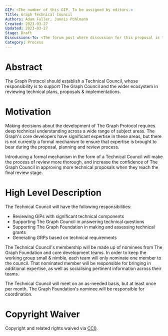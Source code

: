 ```yaml
---
GIP: <The number of this GIP. To be assigned by editors.>
Title: Graph Technical Council
Authors: Adam Fuller, Jannis Pohlmann
Created: 2023-03-27
Updated: 2023-03-27
Stage: Draft
Discussions-To: <The forum post where discussion for this proposal is taking place.>
Category: Process
---
```


# Abstract

The Graph Protocol should establish a Technical Council, whose responsibility is to support The Graph Council and the wider ecosystem in reviewing technical plans, proposals & implementations.

# Motivation

Making decisions about the development of The Graph Protocol requires deep technical understanding across a wide range of subject areas. The Graph's core developers have significant expertise in these areas, but there is not currently a formal mechanism to ensure that expertise is brought to bear during the proposal, planning and review process.

Introducing a formal mechanism in the form of a Technical Council will make the process of review more thorough, and increase the confidence of The Graph Council in approving more technical proposals when they reach the final review stage.

# High Level Description

The Technical Council will have the following responsibilities:

- Reviewing GIPs with significant technical components
- Supporting The Graph Council in answering technical questions
- Supporting The Graph Foundation in making and assessing technical grants
- Generating GRPs based on technical requirements

The Technical Council's membership will be made up of nominees from The Graph Foundation and core development teams. In order to keep the working group small & nimble, each team will only nominate one member to the council. That nominated member will be responsible for bringing in additional expertise, as well as socialising pertinent information across their teams.

The Technical Council will meet on an as-needed basis, but at least once per month. The Graph Foundation's nominee will be responsible for coordination.

# Copyright Waiver

Copyright and related rights waived via [CC0](https://creativecommons.org/publicdomain/zero/1.0/).
